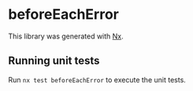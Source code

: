 # beforeEachError

This library was generated with [Nx](https://nx.dev).

## Running unit tests

Run `nx test beforeEachError` to execute the unit tests.

